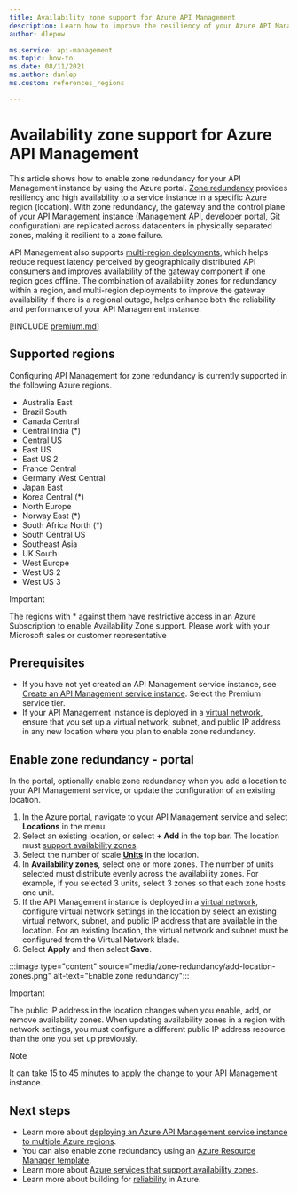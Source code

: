 ```yaml
---
title: Availability zone support for Azure API Management
description: Learn how to improve the resiliency of your Azure API Management service instance in a region by enabling zone redundancy.
author: dlepow

ms.service: api-management
ms.topic: how-to
ms.date: 08/11/2021
ms.author: danlep
ms.custom: references_regions

---
```


# Availability zone support for Azure API Management 

This article shows how to enable zone redundancy for your API Management instance by using the Azure portal. [Zone redundancy](../availability-zones/az-overview.md#availability-zones) provides resiliency and high availability to a service instance in a specific Azure region (location). With zone redundancy, the gateway and the control plane of your API Management instance (Management API, developer portal, Git configuration) are replicated across datacenters in physically separated zones, making it resilient to a zone failure. 

API Management also supports [multi-region deployments](api-management-howto-deploy-multi-region.md), which helps reduce request latency perceived by geographically distributed API consumers and improves availability of the gateway component if one region goes offline. The combination of availability zones for redundancy within a region, and multi-region deployments to improve the gateway availability if there is a regional outage, helps enhance both the reliability and performance of your API Management instance.

[!INCLUDE [premium.md](../../includes/api-management-availability-premium.md)]

## Supported regions

Configuring API Management for zone redundancy is currently supported in the following Azure regions.

* Australia East
* Brazil South
* Canada Central
* Central India (*)
* Central US
* East US
* East US 2
* France Central
* Germany West Central
* Japan East
* Korea Central (*)
* North Europe
* Norway East (*)
* South Africa North (*)
* South Central US
* Southeast Asia
* UK South
* West Europe
* West US 2
* West US 3

> [!IMPORTANT]
> The regions with * against them have restrictive access in an Azure Subscription to enable Availability Zone support. Please work with your Microsoft sales or customer representative

## Prerequisites

* If you have not yet created an API Management service instance, see [Create an API Management service instance](get-started-create-service-instance.md). Select the Premium service tier.
* If your API Management instance is deployed in a [virtual network](api-management-using-with-vnet.md), ensure that you set up a virtual network, subnet, and public IP address in any new location where you plan to enable zone redundancy.

## Enable zone redundancy - portal

In the portal, optionally enable zone redundancy when you add a location to your API Management service, or update the configuration of an existing location.

1. In the Azure portal, navigate to your API Management service and select **Locations** in the menu.
1. Select an existing location, or select **+ Add** in the top bar. The location must [support availability zones](#supported-regions).
1. Select the number of scale **[Units](upgrade-and-scale.md)** in the location.
1. In **Availability zones**, select one or more zones. The number of units selected must distribute evenly across the availability zones. For example, if you selected 3 units, select 3 zones so that each zone hosts one unit.
1. If the API Management instance is deployed in a [virtual network](api-management-using-with-vnet.md), configure virtual network settings in the location by select an existing virtual network, subnet, and public IP address that are available in the location. For an existing location, the virtual network and subnet must be configured from the Virtual Network blade.
1. Select **Apply** and then select **Save**.

:::image type="content" source="media/zone-redundancy/add-location-zones.png" alt-text="Enable zone redundancy":::

> [!IMPORTANT]
> The public IP address in the location changes when you enable, add, or remove availability zones. When updating availability zones in a region with network settings, you must configure a different public IP address resource than the one you set up previously.

> [!NOTE]
> It can take 15 to 45 minutes to apply the change to your API Management instance.

## Next steps

* Learn more about [deploying an Azure API Management service instance to multiple Azure regions](api-management-howto-deploy-multi-region.md).
* You can also enable zone redundancy using an [Azure Resource Manager template](https://github.com/Azure/azure-quickstart-templates/tree/master/quickstarts/microsoft.apimanagement/api-management-simple-zones).
* Learn more about [Azure services that support availability zones](../availability-zones/az-region.md).
* Learn more about building for [reliability](/azure/architecture/framework/resiliency/app-design) in Azure.
